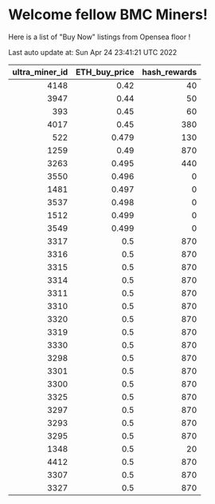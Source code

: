 # Welcome fellow BMC Miners!
Here is a list of "Buy Now" listings from Opensea floor !


Last auto update at: Sun Apr 24 23:41:21 UTC 2022


|   ultra_miner_id |   ETH_buy_price |   hash_rewards |
|-----------------:|----------------:|---------------:|
|             4148 |           0.42  |             40 |
|             3947 |           0.44  |             50 |
|              393 |           0.45  |             60 |
|             4017 |           0.45  |            380 |
|              522 |           0.479 |            130 |
|             1259 |           0.49  |            870 |
|             3263 |           0.495 |            440 |
|             3550 |           0.496 |              0 |
|             1481 |           0.497 |              0 |
|             3537 |           0.498 |              0 |
|             1512 |           0.499 |              0 |
|             3549 |           0.499 |              0 |
|             3317 |           0.5   |            870 |
|             3316 |           0.5   |            870 |
|             3315 |           0.5   |            870 |
|             3314 |           0.5   |            870 |
|             3311 |           0.5   |            870 |
|             3310 |           0.5   |            870 |
|             3320 |           0.5   |            870 |
|             3319 |           0.5   |            870 |
|             3330 |           0.5   |            870 |
|             3298 |           0.5   |            870 |
|             3301 |           0.5   |            870 |
|             3300 |           0.5   |            870 |
|             3325 |           0.5   |            870 |
|             3297 |           0.5   |            870 |
|             3293 |           0.5   |            870 |
|             3295 |           0.5   |            870 |
|             1348 |           0.5   |             20 |
|             4412 |           0.5   |            870 |
|             3307 |           0.5   |            870 |
|             3327 |           0.5   |            870 |